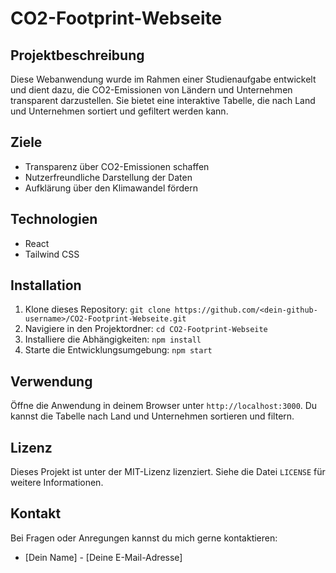 # CO2-Footprint-Webseite

## Projektbeschreibung

Diese Webanwendung wurde im Rahmen einer Studienaufgabe entwickelt und dient dazu, die CO2-Emissionen von Ländern und Unternehmen transparent darzustellen. Sie bietet eine interaktive Tabelle, die nach Land und Unternehmen sortiert und gefiltert werden kann.

## Ziele

*   Transparenz über CO2-Emissionen schaffen
*   Nutzerfreundliche Darstellung der Daten
*   Aufklärung über den Klimawandel fördern

## Technologien

*   React
*   Tailwind CSS

## Installation

1.  Klone dieses Repository: `git clone https://github.com/<dein-github-username>/CO2-Footprint-Webseite.git`
2.  Navigiere in den Projektordner: `cd CO2-Footprint-Webseite`
3.  Installiere die Abhängigkeiten: `npm install`
4.  Starte die Entwicklungsumgebung: `npm start`

## Verwendung

Öffne die Anwendung in deinem Browser unter `http://localhost:3000`. Du kannst die Tabelle nach Land und Unternehmen sortieren und filtern.

## Lizenz

Dieses Projekt ist unter der MIT-Lizenz lizenziert. Siehe die Datei `LICENSE` für weitere Informationen.

## Kontakt

Bei Fragen oder Anregungen kannst du mich gerne kontaktieren:

*   [Dein Name] - [Deine E-Mail-Adresse]

